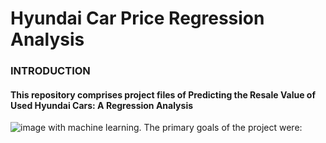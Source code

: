 # Hyundai Car Price Regression Analysis

### **INTRODUCTION**

####  This repository comprises project files of Predicting the Resale Value of Used Hyundai Cars: A Regression Analysis
![image](https://github.com/Rushikesh-Kharat/Hyundai-Car-Price-Regression-Analysis/assets/99657888/e46278fb-2bdf-4159-8cee-0b89bf97853b)
 with machine learning. The primary goals of the project were:
